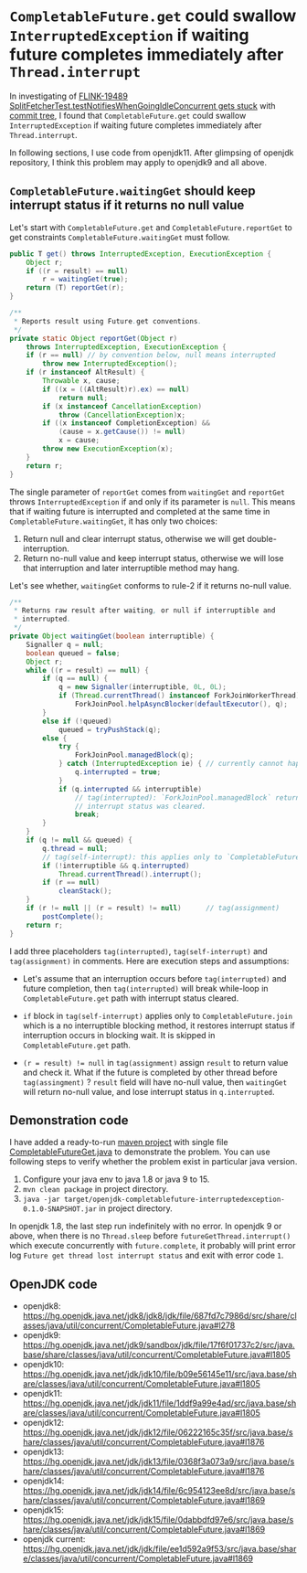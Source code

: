 # `CompletableFuture.get` could swallow `InterruptedException` if waiting future completes immediately after `Thread.interrupt`

In investigating of [FLINK-19489 SplitFetcherTest.testNotifiesWhenGoingIdleConcurrent gets stuck](https://issues.apache.org/jira/browse/FLINK-19489)
with [commit tree](https://github.com/flink-ci/flink-mirror/tree/f8cc82b0c7d3ddd35b17c7f6475b8908363c930a),
I found that `CompletableFuture.get` could swallow `InterruptedException` if waiting future completes immediately after `Thread.interrupt`.

In following sections, I use code from openjdk11. After glimpsing of openjdk repository, I think this problem may apply to openjdk9 and all above.

## `CompletableFuture.waitingGet` should keep interrupt status if it returns no null value

Let's start with `CompletableFuture.get` and `CompletableFuture.reportGet` to get constraints
`CompletableFuture.waitingGet` must follow.

```java
public T get() throws InterruptedException, ExecutionException {
    Object r;
    if ((r = result) == null)
        r = waitingGet(true);
    return (T) reportGet(r);
}

/**
 * Reports result using Future.get conventions.
 */
private static Object reportGet(Object r)
    throws InterruptedException, ExecutionException {
    if (r == null) // by convention below, null means interrupted
        throw new InterruptedException();
    if (r instanceof AltResult) {
        Throwable x, cause;
        if ((x = ((AltResult)r).ex) == null)
            return null;
        if (x instanceof CancellationException)
            throw (CancellationException)x;
        if ((x instanceof CompletionException) &&
            (cause = x.getCause()) != null)
            x = cause;
        throw new ExecutionException(x);
    }
    return r;
}
```

The single parameter of `reportGet` comes from `waitingGet` and `reportGet` throws `InterruptedException`
if and only if its parameter is `null`. This means that if waiting future is interrupted and completed at
the same time in `CompletableFuture.waitingGet`, it has only two choices:
1. Return null and clear interrupt status, otherwise we will get double-interruption.
2. Return no-null value and keep interrupt status, otherwise we will lose that interruption and later
  interruptible method may hang.

Let's see whether, `waitingGet` conforms to rule-2 if it returns no-null value.

```java
/**
 * Returns raw result after waiting, or null if interruptible and
 * interrupted.
 */
private Object waitingGet(boolean interruptible) {
    Signaller q = null;
    boolean queued = false;
    Object r;
    while ((r = result) == null) {
        if (q == null) {
            q = new Signaller(interruptible, 0L, 0L);
            if (Thread.currentThread() instanceof ForkJoinWorkerThread)
                ForkJoinPool.helpAsyncBlocker(defaultExecutor(), q);
        }
        else if (!queued)
            queued = tryPushStack(q);
        else {
            try {
                ForkJoinPool.managedBlock(q);
            } catch (InterruptedException ie) { // currently cannot happen
                q.interrupted = true;
            }
            if (q.interrupted && interruptible)
                // tag(interrupted): `ForkJoinPool.managedBlock` return due to interrupted,
                // interrupt status was cleared.
                break;
        }
    }
    if (q != null && queued) {
        q.thread = null;
        // tag(self-interrupt): this applies only to `CompletableFuture.join`.
        if (!interruptible && q.interrupted)
            Thread.currentThread().interrupt();
        if (r == null)
            cleanStack();
    }
    if (r != null || (r = result) != null)      // tag(assignment)
        postComplete();
    return r;
}
```

I add three placeholders `tag(interrupted)`, `tag(self-interrupt)` and `tag(assignment)` in comments. Here
are execution steps and assumptions:

* Let's assume that an interruption occurs before `tag(interrupted)` and future completion, then
  `tag(interrupted)` will break while-loop in `CompletableFuture.get` path with interrupt status cleared.

* `if` block in `tag(self-interrupt)` applies only to `CompletableFuture.join` which is a no interruptible
  blocking method, it restores interrupt status if interruption occurs in blocking wait. It is skipped in
  `CompletableFuture.get` path.

* `(r = result) != null` in `tag(assignment)` assign `result` to return value and check it. What if the future
  is completed by other thread before `tag(assingment)` ? `result` field will have no-null value, then `waitingGet`
  will return no-null value, and lose interrupt status in `q.interrupted`.

## Demonstration code
I have added a ready-to-run [maven project](pom.xml) with single file [CompletableFutureGet.java](src/main/java/name/kezhuw/chaos/openjdk/completablefuture/interruptedexception/CompletableFutureGet.java)
to demonstrate the problem. You can use following steps to verify whether the problem exist in particular java version.

1. Configure your java env to java 1.8 or java 9 to 15.
2. `mvn clean package` in project directory.
3. `java -jar target/openjdk-completablefuture-interruptedexception-0.1.0-SNAPSHOT.jar` in project directory.

In openjdk 1.8, the last step run indefinitely with no error. In openjdk 9 or above, when there is no `Thread.sleep`
before `futureGetThread.interrupt()` which execute concurrently with `future.complete`, it probably will print error log
`Future get thread lost interrupt status` and exit with error code `1`.

## OpenJDK code
* openjdk8: https://hg.openjdk.java.net/jdk8/jdk8/jdk/file/687fd7c7986d/src/share/classes/java/util/concurrent/CompletableFuture.java#l278
* openjdk9: https://hg.openjdk.java.net/jdk9/sandbox/jdk/file/17f6f01737c2/src/java.base/share/classes/java/util/concurrent/CompletableFuture.java#l1805
* openjdk10: https://hg.openjdk.java.net/jdk/jdk10/file/b09e56145e11/src/java.base/share/classes/java/util/concurrent/CompletableFuture.java#l1805
* openjdk11: https://hg.openjdk.java.net/jdk/jdk11/file/1ddf9a99e4ad/src/java.base/share/classes/java/util/concurrent/CompletableFuture.java#l1805
* openjdk12: https://hg.openjdk.java.net/jdk/jdk12/file/06222165c35f/src/java.base/share/classes/java/util/concurrent/CompletableFuture.java#l1876
* openjdk13: https://hg.openjdk.java.net/jdk/jdk13/file/0368f3a073a9/src/java.base/share/classes/java/util/concurrent/CompletableFuture.java#l1876
* openjdk14: https://hg.openjdk.java.net/jdk/jdk14/file/6c954123ee8d/src/java.base/share/classes/java/util/concurrent/CompletableFuture.java#l1869
* openjdk15: https://hg.openjdk.java.net/jdk/jdk15/file/0dabbdfd97e6/src/java.base/share/classes/java/util/concurrent/CompletableFuture.java#l1869
* openjdk current: https://hg.openjdk.java.net/jdk/jdk/file/ee1d592a9f53/src/java.base/share/classes/java/util/concurrent/CompletableFuture.java#l1869